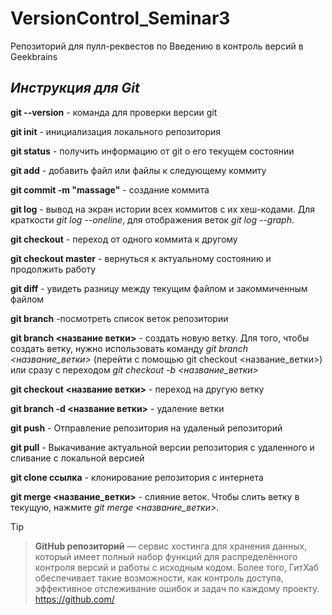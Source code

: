 # VersionControl_Seminar3
Репозиторий для пулл-реквестов по Введению в контроль версий в Geekbrains
## _Инструкция для **Git**_

**git --version** - команда для проверки версии git

**git init** - инициализация локального репозитория

**git status** - получить информацию от git о его текущем состоянии

**git add** - добавить файл или файлы к следующему коммиту

**git commit -m "massage"** - создание коммита

**git log** - вывод на экран истории всех коммитов с их хеш-кодами. Для краткости *git log --oneline*, для отображения веток *git log --graph*.

**git checkout** - переход от одного коммита к другому

**git checkout master** - вернуться к актуальному состоянию и продолжить работу

**git diff** - увидеть разницу между текущим файлом и закоммиченным файлом

**git branch** -посмотреть список веток репозитории

**git branch <название ветки>** - создать новую ветку. Для того, чтобы создать ветку, нужно использовать команду *git branch <название_ветки>* (перейти с помощью git checkout <название_ветки>) или сразу с переходом *git checkout -b <название_ветки>*

**git checkout <название ветки>** - переход на другую ветку 

**git branch -d <название ветки>** - удаление ветки

**git push** - Отправление репозитория на удаленый репозиторий

**git pull** - Выкачивание актуальной версии репозитория с удаленного и сливание с локальной версией

**git clone ссылка** - клонирование репозитория с интернета
 
**git merge <название_ветки>** - слияние веток. Чтобы слить ветку в текущую, нажмите *git merge <название_ветки>*.

> [!TIP]

> **GitHub репозиторий** — сервис хостинга для хранения данных, который имеет полный набор функций для распределённого контроля версий и работы с исходным кодом. Более того, ГитХаб обеспечивает такие возможности, как контроль доступа, эффективное отслеживание ошибок и задач по каждому проекту. 
https://github.com/